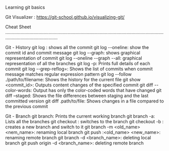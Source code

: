 Learning git basics

Git Visualizer : https://git-school.github.io/visualizing-git/


Cheat Sheet
.....................................................................................................................................................................

Git - History
    git log : shows all the commit
    git log --oneline: show the commit id and commit message
    git log --graph: shows graphical representation of commit
    git log --oneline --graph --all: graphical representation of all the branches
    git log -p: Prints full details of each commit
    git log --grep-reflog=<pattern>: Shows the list of commits when commit message matches regular expression pattern
    git log --follow ./path/to/filename: Shows the history for the current file
    git show <commit_id>: Outputs content changes of the specified commit
    git diff --color-words: Output has only the color-coded words that have changed
    git diff –staged: Shows the file differences between staging and the last committed version
    git diff .path/to/file: Shows changes in a file compared to the previous commit

Git - Branch
    git branch: Prints the current working branch
    git branch -a: Lists all the branches
    git checkout <branch>: switches to the branch
    git checkout -b <branch>: creates a new branch and switch to it
    git branch -m <old_name> <nem_name>: renaming local branch
    git push :<old_name> <new_name>:  renaming remote branch
    git branch -d <branch_name>: deleting local branch
    git push origin -d <branch_name>: deleting remote branch
